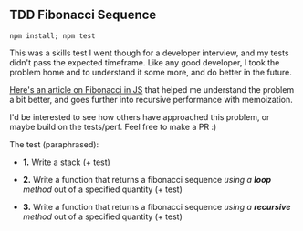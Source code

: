 ## TDD Fibonacci Sequence

`npm install; npm test`


This was a skills test I went though for a developer interview, and my tests didn't pass the expected timeframe. Like any good developer, I took the problem home and to understand it some more, and do better in the future.

[Here's an article on Fibonacci in JS](https://medium.com/developers-writing/fibonacci-sequence-algorithm-in-javascript-b253dc7e320e) that helped me understand the problem a bit better, and goes further into recursive performance with memoization.

I'd be interested to see how others have approached this problem, or maybe build on the tests/perf. Feel free to make a PR :)


The test (paraphrased):

- **1.** Write a stack (+ test)

- **2.** Write a function that returns a fibonacci sequence _using a **loop** method_ out of a specified quantity (+ test)

- **3.** Write a function that returns a fibonacci sequence _using a **recursive** method_ out of a specified quantity (+ test)
